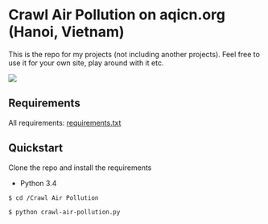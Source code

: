 # Crawl Air Pollution on aqicn.org (Hanoi, Vietnam)

This is the repo for my projects (not including another projects). Feel free to use it for your own site, play around with it etc.

![](https://img.shields.io/badge/Python-3.4-green)

Requirements
-------------
All requirements: [requirements.txt](https://github.com/nhantruong2712/blog-fbv/blob/main/requirements.txt)

Quickstart
-------------
Clone the repo and install the requirements
+ Python 3.4

`$ cd /Crawl Air Pollution`


```
$ python crawl-air-pollution.py
```

